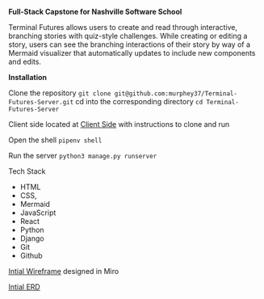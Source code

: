**Full-Stack Capstone for Nashville Software School**

Terminal Futures allows users to create and read through interactive, branching stories with quiz-style challenges. While creating or editing a story, users can see the branching interactions of their story by way of a Mermaid visualizer that automatically updates to include new components and edits. 

**Installation**

Clone the repository `git clone git@github.com:murphey37/Terminal-Futures-Server.git`
cd into the corresponding directory `cd Terminal-Futures-Server`

Client side located at [Client Side](https://github.com/murphey37/Terminal-Futures-Client) with instructions to clone and run

Open the shell `pipenv shell`

Run the server `python3 manage.py runserver`

Tech Stack

- HTML
- CSS,
- Mermaid
- JavaScript
- React
- Python
- Django
- Git
- Github

[Intial Wireframe](https://miro.com/app/board/uXjVPaFdJh4=/) designed in Miro

[Intial ERD](https://dbdiagram.io/d/6320dd8f0911f91ba5a16670)
